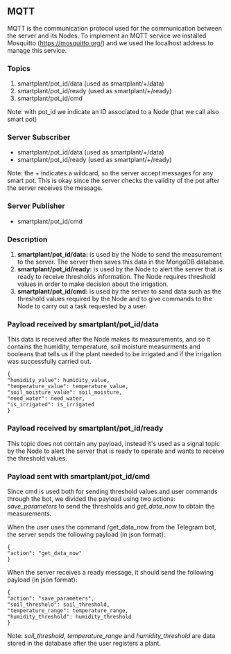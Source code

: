 ## MQTT
MQTT is the communication protocol used for the communication between the server and its Nodes. 
To implement an MQTT service we installed Mosquitto (https://mosquitto.org/) and we used the localhost address to manage this service.

### Topics
1) smartplant/pot_id/data (used as smartplant/+/data)  
2) smartplant/pot_id/ready (used as smartplant/+/ready)  
3) smartplant/pot_id/cmd  

Note: with pot_id we indicate an ID associated to a Node (that we call also smart pot)

### Server Subscriber
- smartplant/pot_id/data (used as smartplant/+/data)  
- smartplant/pot_id/ready (used as smartplant/+/ready)  

Note: the + indicates a wildcard, so the server accept messages for any smart pot. 
This is okay since the server checks the validity of the pot after the server receives the message.

### Server Publisher
- smartplant/pot_id/cmd

### Description
1) **smartplant/pot_id/data:** is used by the Node to send the measurement to the server. 
The server then saves this data in the MongoDB database.
2) **smartplant/pot_id/ready:** is used by the Node to alert the server that is ready to receive thresholds information.
The Node requires threshold values in order to make decision about the irrigation.
3) **smartplant/pot_id/cmd:** is used by the server to sand data such as the threshold values required by the Node 
and to give commands to the Node to carry out a task requested by a user.

### Payload received by smartplant/pot_id/data
This data is received after the Node makes its measurements, and so it contains the humidity, temperature, 
soil moisture measurments and booleans that tells us if the plant needed to be irrigated and if the irrigation 
was successfully carried out.
```plaintext
{
"humidity_value": humidity_value,
"temperature_value": temperature_value,
"soil_moisture_value": soil_moisture,
"need_water": need_water, 
"is_irrigated": is_irrigated
}
```

### Payload received by smartplant/pot_id/ready
This topic does not contain any payload, instead it's used as a signal topic by the Node to alert the server that is ready to operate
and wants to receive the threshold values.

### Payload sent with smartplant/pot_id/cmd
Since cmd is used both for sending threshold values and user commands through the bot, we divided the payload using two actions:
*save_parameters* to send the thresholds and *get_data_now* to obtain the measurements.

When the user uses the command /get_data_now from the Telegram bot, the server sends the following payload (in json format):  
```
{
"action": "get_data_now"
}
```

When the server receives a ready message, it should send the following payload (in json format):  
```plaintext
{  
"action": "save_parameters",
"soil_threshold": soil_threshold,  
"temperature_range": temperature_range,  
"humidity_threshold": humidity_threshold  
}
```
Note: *soil_threshold*, *temperature_range* and *humidity_threshold* are data stored in the database after the user 
registers a plant.
